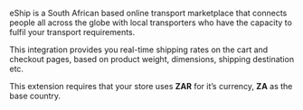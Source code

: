 eShip is a South African based online transport marketplace that connects people all across the globe with local transporters who have the capacity to fulfil your transport requirements.

This integration provides you real-time shipping rates on the cart and checkout pages, based on product weight, dimensions, shipping destination etc.

This extension requires that your store uses **ZAR** for it’s currency, **ZA** as the base country.

<!--
contributors: ej52
banner: https://www.eship.co.za/assets/home/img-form-861e1b94fa192fc4fa520dae9ff29c24.png
requires: 4.0
tested: 4.4.2
-->
